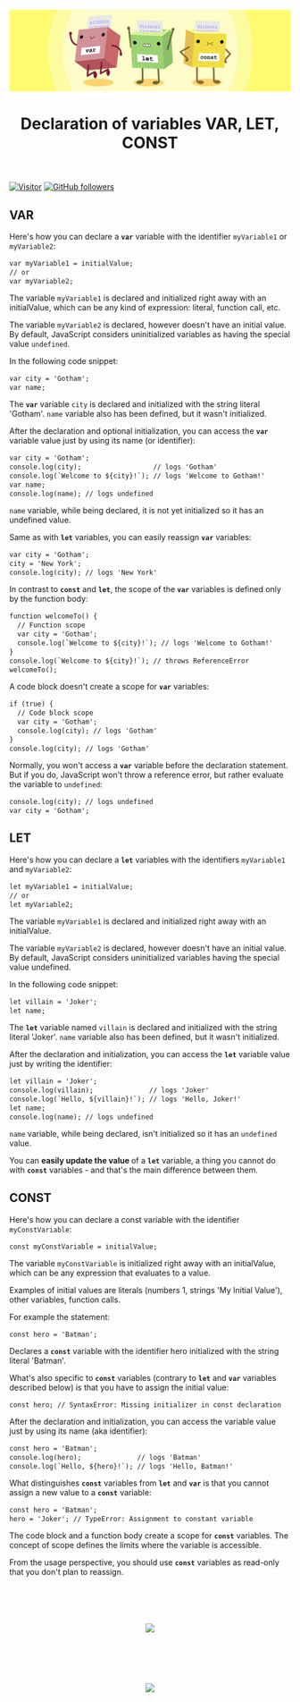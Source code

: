 <h1 align="center">
<br>
  <img src="./images/ImageVariables.jpeg" />
  <br>
    <br>
   Declaration of variables VAR, LET, CONST  
  <br><br>
</h1>
 

[![Visitor](https://visitor-badge.laobi.icu/badge?page_id=clarethe)](https://github.com/clarethe) [![GitHub followers](https://img.shields.io/github/followers/clarethe.svg?style=social&label=Follow)](https://github.com/clarethe?tab=followers)
 

## VAR

Here's how you can declare a **`var`** variable with the identifier ```myVariable1``` or ```myVariable2```:
```
var myVariable1 = initialValue;
// or
var myVariable2;
```

The variable ```myVariable1``` is declared and initialized right away with an initialValue, which can be any kind of expression: literal, function call, etc.

The variable ```myVariable2``` is declared, however doesn't have an initial value. By default, JavaScript considers uninitialized variables as having the special value ```undefined```.

In the following code snippet:

```
var city = 'Gotham';
var name;
```

The  **`var`**  variable ```city``` is declared and initialized with the string literal 'Gotham'. ```name``` variable also has been defined, but it wasn't initialized.

After the declaration and optional initialization, you can access the **`var`** variable value just by using its name (or identifier):

```
var city = 'Gotham';
console.log(city);                  // logs 'Gotham'
console.log(`Welcome to ${city}!`); // logs 'Welcome to Gotham!'
var name;
console.log(name); // logs undefined
```

```name``` variable, while being declared, it is not yet initialized so it has an undefined value.

Same as with **`let`** variables, you can easily reassign **`var`** variables:

```
var city = 'Gotham';
city = 'New York';
console.log(city); // logs 'New York'
```

In contrast to **`const`** and  **`let`**, the scope of the **`var`** variables is defined only by the function body:

```
function welcomeTo() {
  // Function scope
  var city = 'Gotham';
  console.log(`Welcome to ${city}!`); // logs 'Welcome to Gotham!'
}
console.log(`Welcome to ${city}!`); // throws ReferenceError
welcomeTo();
```

A code block doesn't create a scope for **`var`** variables:

```
if (true) {
  // Code block scope
  var city = 'Gotham';
  console.log(city); // logs 'Gotham'
}
console.log(city); // logs 'Gotham'
```

Normally, you won't access a **`var`** variable before the declaration statement. But if you do, JavaScript won't throw a reference error, but rather evaluate the variable to ```undefined```:

```
console.log(city); // logs undefined
var city = 'Gotham';
```
 

## LET

Here's how you can declare a **`let`** variables with the identifiers ```myVariable1``` and ```myVariable2```:

```
let myVariable1 = initialValue;
// or
let myVariable2;
```

The variable ```myVariable1``` is declared and initialized right away with an initialValue.

The variable ```myVariable2``` is declared, however doesn't have an initial value. By default, JavaScript considers uninitialized variables having the special value undefined.

In the following code snippet:

```
let villain = 'Joker';
let name;
```

The  **`let`** variable named ```villain``` is declared and initialized with the string literal 'Joker'. ```name``` variable also has been defined, but it wasn't initialized.

After the declaration and initialization, you can access the **`let`** variable value just by writing the identifier:

```
let villain = 'Joker';
console.log(villain);              // logs 'Joker'
console.log(`Hello, ${villain}!`); // logs 'Hello, Joker!'
let name;
console.log(name); // logs undefined
```

```name``` variable, while being declared, isn't initialized so it has an ```undefined``` value.

You can <b>easily update the value </b> of a  **`let`**  variable, a thing you cannot do with **`const`** variables - and that's the main difference between them.

## CONST

Here's how you can declare a const variable with the identifier ```myConstVariable```:

```
const myConstVariable = initialValue;
```

The variable ```myConstVariable``` is initialized right away with an initialValue, which can be any expression that evaluates to a value.

Examples of initial values are literals (numbers 1, strings 'My Initial Value'), other variables, function calls.

For example the statement:

```
const hero = 'Batman';
```

Declares a **`const`**  variable with the identifier hero initialized with the string literal 'Batman'.

What's also specific to **`const`**  variables (contrary to **`let`**  and **`var`**  variables described below) is that you have to assign the initial value:

```
const hero; // SyntaxError: Missing initializer in const declaration
```

After the declaration and initialization, you can access the variable value just by using its name (aka identifier):

```
const hero = 'Batman';
console.log(hero);              // logs 'Batman'
console.log(`Hello, ${hero}!`); // logs 'Hello, Batman!'
```

What distinguishes  **`const`**  variables from **`let`** and **`var`** is that you cannot assign a new value to a **`const`**  variable:

```
const hero = 'Batman';
hero = 'Joker'; // TypeError: Assignment to constant variable
```

The code block and a function body create a scope for **`const`**  variables. The concept of scope defines the limits where the variable is accessible.

From the usage perspective, you should use **`const`** variables as read-only that you don't plan to reassign.


<h1 align="center">
<br>
  <img src="./images/drawImage.jpg" />
  <br>
</h1>
 

 <h1 align="center">
<br>
  <img src="./images/const-vs-let-vs-var.png" />
  <br>
</h1>
 